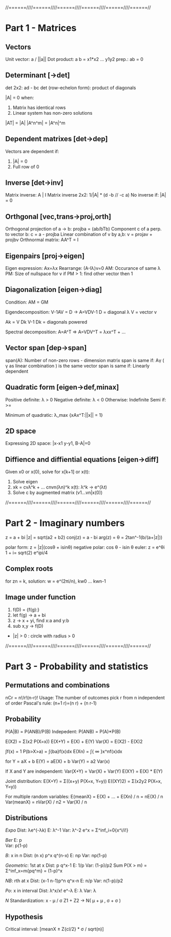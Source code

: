 //======////======////======////======////======////======//

# Part 1 - Matrices
## Vectors
Unit vector:    a / ||a||
Dot product:    a b = x1*x2 ... y1y2
prep.:          ab = 0

## Determinant [->det]
det 2x2:                ad - bc
det (row-echelon form): product of diagonals

|A| = 0 when:
1. Matrix has identical rows
2. Linear system has non-zero solutions

|AT| = |A|
|A^n^m| = |A^n|^m

## Dependent matrixes [det->dep]
Vectors are dependent if:
1. |A| = 0
2. Full row of 0

## Inverse [det->inv]
Matrix inverse:         A | I
Matrix inverse 2x2:     1/|A| * (d -b // -c a)
No inverse if:          |A| = 0

## Orthgonal [vec,trans->proj,orth]
Orthogonal projection of a -> b:    projba = (ab/bTb)
Component c of a perp. to vector b: c = a - projba
Linear combination of v by a,b:     v = projav + projbv
Orthnormal matrix:                  AA^T = I

## Eigenpairs [proj->eigen]
Eigen expression:   Ax=λx
Rearrange:          (A-Iλ)v=0
AM: Occurance of same λ 
PM: Size of nullspace for v
if PM > 1: find other vector then 1

## Diagonalization [eigen->diag]
Condition: AM = GM

Eigendecomposition: V-1AV = D -> A=VDV-1
    D = diagonal λ
    V = vector v

Ak = V Dk V-1
Dk = diagonals powered

Spectral decomposition: A=A^T => A=VDV^T = λxx^T + ...

## Vector span [dep->span]
span(A): Number of non-zero rows - dimension
matrix span is same if: Aγ ( γ as linear combination ) is the same
vector span is same if: Linearly dependent

## Quadratic form [eigen->def,minax]
Positive definite:  λ > 0
Negative definite:  λ < 0
Otherwise:          Indefinite
Semi if:            >=

Minimum of quadratic: λ_max {xAx^T:||x|| = 1}

## 2D space
Expressing 2D space: |x-x1 y-y1, B-A|=0

## Diffience and diffiential equations [eigen->diff]
Given x0 or x(0), solve for x[k+1] or x(t):
1. Solve eigen
2. xk = cvλ^k + ... cnvn(λn)^k
   x(t): λ^k -> e^(λt)
3. Solve c by augmented matrix (v1...vn|x(0))

//======////======////======////======////======////======//

# Part 2 - Imaginary numbers
z       = a + bi
|z|     = sqrt(a2 + b2)
conj(z) = a - bi
arg(z)  = θ = 2tan^-1(b/(a+|z|))

polar form:     z = |z|(cosθ + isinθ)
negative polar: cos θ - isin θ 
euler:          z = e^θi
1 + i=          sqrt(2) e^ipi/4

## Complex roots
for zn = k, solution: w = e^(2πi/n), kw0 ... kwn-1

## Image under function
1. f(D) = {f(g):}
2. let f(g) -> a + bi
3. z -> x + yi, find x:a and y:b
4. sub x,y -> f(D)
* |z| > 0 : circle with radius > 0

//======////======////======////======////======////======//

# Part 3 - Probability and statistics
## Permutations and combinations
nCr = n!/r!(n-r)!
Usage: The number of outcomes pick r from n independent of order
Pascal's rule: (n+1 r)=(n r) + (n r-1)

## Probability
P(A|B) = P(ANB)/P(B)
Indepedent: P(ANB) = P(A)*P(B)

E(X2)  = Σ(x2 P(X=x))
E(X+Y) = E(X) + E(Y)
Var(X) = E(X2) - E(X)2

∫f(x)    = 1
P(b>X>a) = ∫{ba}f(x)dx
E(Xn)    = ∫{ ∞ }x^nf(x)dx

for Y = aX + b
E(Y)   = aE(X) + b
Var(Y) = a2 Var(x)

If X and Y are independent:
Var(X+Y) = Var(X) + Var(Y)
E(XY)    = E(X) * E(Y)

Joint distribution:
E(X+Y)   = Σ((x+y) P(X=x, Y=y))
E((XY)2) = Σ(x2y2 P(X=x, Y=y))

For multiple random variables:
E(meanX)    = E(X) + ... + E(Xn) / n = nE(X) / n
Var(meanX)  = nVar(X) / n2 = Var(X) / n

## Distributions
*Expo*
Dist:   λe^(-λk)
E:      λ^-1
Var:    λ^-2
e^x = Σ^inf_i=0{x^i/i!}

*Ber*
E:      p   
Var:    p(1-p)

*B*: x in n
Dist:   (n x) p^x q^(n-x)
E:      np
Var:    np(1-p)

*Geometric*: 1st at x
Dist:   p q^x-1
E:      1/p
Var:    (1-p)/p2
Sum P(X > m) = Σ^inf_x=m{pq^m} = (1-p)^x

*NB*: rth at x
Dist:   (x-1 n-1)p^n q^x-n
E:      n/p
Var:    n(1-p)/p2

*Po*: x in interval
Dist:   λ^x/x! e^-λ 
E:      λ
Var:    λ 

*N*
Standardization: x - μ / σ
Z1 + Z2 -> N( μ + μ , σ + σ )

## Hypothesis
Critical interval: [meanX ± Z{cl/2} * σ / sqrt(n)]